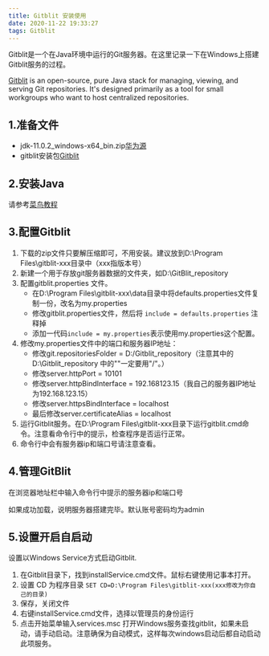 ```yaml
---
title: Gitblit 安装使用
date: 2020-11-22 19:33:27
tags: Gitblit
---
```


Gitblit是一个在Java环境中运行的Git服务器。在这里记录一下在Windows上搭建Gitblit服务的过程。

[Gitblit](https://gitblit.github.io/gitblit/) is an open-source, pure Java stack for managing, viewing, and serving Git repositories.
It's designed primarily as a tool for small workgroups who want to host centralized repositories.

## 1.准备文件

* jdk-11.0.2_windows-x64_bin.zip[华为源](https://repo.huaweicloud.com/java/jdk/)
* gitblit安装包[Gitblit](https://gitblit.github.io/gitblit/)

## 2.安装Java

请参考[菜鸟教程](https://www.runoob.com/java/java-environment-setup.html)

## 3.配置Gitblit
1. 下载的zip文件只要解压缩即可，不用安装。建议放到D:\Program Files\gitblit-xxx目录中（xxx指版本号）
2. 新建一个用于存放git服务器数据的文件夹，如D:\GitBlit_repository
3. 配置gitblit.properties 文件。  
    * 在D:\Program Files\gitblit-xxx\data目录中将defaults.properties文件复制一份，改名为my.properties  
    * 修改gitblit.properties文件，然后将 `include = defaults.properties` 注释掉  
    * 添加一代码`include = my.properties`表示使用my.properties这个配置。  
4. 修改my.properties文件中的端口和服务器IP地址：  
    * 修改git.repositoriesFolder = D:/Gitblit_repository（注意其中的D:\Gitblit_repository 中的"\"一定要用"/"。）  
    * 修改server.httpPort = 10101  
    * 修改server.httpBindInterface = 192.168123.15（我自己的服务器IP地址为192.168.123.15）  
    * 修改server.httpsBindInterface = localhost  
    * 最后修改server.certificateAlias = localhost
5. 运行Gitblit服务。在D:\Program Files\gitblit-xxx目录下运行gitblit.cmd命令。注意看命令行中的提示，检查程序是否运行正常。
6. 命令行中会有服务器ip和端口号请注意查看。

## 4.管理GitBlit

在浏览器地址栏中输入命令行中提示的服务器ip和端口号

如果成功加载，说明服务器搭建完毕。默认账号密码均为admin

## 5.设置开启自启动

设置以Windows Service方式启动Gitblit.  
1. 在Gitblit目录下，找到installService.cmd文件。鼠标右键使用记事本打开。  
2. 设置 CD 为程序目录 `SET CD=D:\Program Files\gitblit-xxx(xxx修改为你自己的目录)`  
3. 保存，关闭文件
4. 右键installService.cmd文件，选择以管理员的身份运行  
5. 点击开始菜单输入services.msc 打开Windows服务查找gitblit，如果未启动，请手动启动。注意确保为自动模式，这样每次windows启动后都自动启动此项服务。